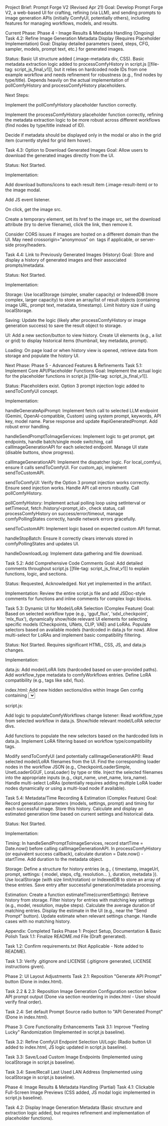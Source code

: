 Project Brief: Prompt Forge V2 (Revised Apr 21)
Goal: Develop Prompt Forge V2, a web-based UI for crafting, refining (via LLM), and sending prompts to image generation APIs (initially ComfyUI, potentially others), including features for managing workflows, models, and results.

Current Phase: Phase 4 - Image Results & Metadata Handling (Ongoing)
Task 4.2: Refine Image Generation Metadata Display (Requires Placeholder Implementation)
Goal: Display detailed parameters (seed, steps, CFG, sampler, models, prompt text, etc.) for generated images.

Status: Basic UI structure added (.image-metadata div, CSS). Basic metadata extraction logic added to processComfyHistory in script.js [[file-tag: script_js_final_v1]], but it relies on hardcoded node IDs from one example workflow and needs refinement for robustness (e.g., find nodes by type/title). Depends heavily on the actual implementation of pollComfyHistory and processComfyHistory placeholders.

Next Steps:

Implement the pollComfyHistory placeholder function correctly.

Implement the processComfyHistory placeholder function correctly, refining the metadata extraction logic to be more robust across different workflows (find nodes by type/title instead of ID).

Decide if metadata should be displayed only in the modal or also in the grid item (currently styled for grid item hover).

Task 4.3: Option to Download Generated Images
Goal: Allow users to download the generated images directly from the UI.

Status: Not Started.

Implementation:

Add download buttons/icons to each result item (.image-result-item) or to the image modal.

Add JS event listener.

On click, get the image src.

Create a temporary <a> element, set its href to the image src, set the download attribute (try to derive filename), click the link, then remove it.

Consider CORS issues if images are hosted on a different domain than the UI. May need crossorigin="anonymous" on <img> tags if applicable, or server-side proxy/headers.

Task 4.4: Link to Previously Generated Images (History)
Goal: Store and display a history of generated images and their associated prompts/metadata.

Status: Not Started.

Implementation:

Storage: Use localStorage (simpler, smaller capacity) or IndexedDB (more complex, larger capacity) to store an array/list of result objects (containing image URL, prompt text, metadata, timestamp). Limit history size if using localStorage.

Saving: Update the logic (likely after processComfyHistory or image generation success) to save the result object to storage.

UI: Add a new section/button to view history. Create UI elements (e.g., a list or grid) to display historical items (thumbnail, key metadata, prompt).

Loading: On page load or when history view is opened, retrieve data from storage and populate the history UI.

Next Phase: Phase 5 - Advanced Features & Refinements
Task 5.1: Implement Core API/Placeholder Functions
Goal: Implement the actual logic for the placeholder functions in script.js [[file-tag: script_js_final_v1]].

Status: Placeholders exist. Option 3 prompt injection logic added to sendToComfyUI concept.

Implementation:

handleGenerateApiPrompt: Implement fetch call to selected LLM endpoint (Gemini, OpenAI-compatible, Custom) using system prompt, keywords, API key, model name. Parse response and update #apiGeneratedPrompt. Add robust error handling.

handleSendPromptToImageServices: Implement logic to get prompt, get endpoints, handle batch/single mode switching, call callImageGenerationAPI for each selected endpoint. Manage UI state (disable buttons, show progress).

callImageGenerationAPI: Implement the dispatcher logic. For local_comfyui, ensure it calls sendToComfyUI. For custom_api, implement sendToCustomAPI.

sendToComfyUI: Verify the Option 3 prompt injection works correctly. Ensure seed injection works. Handle API call errors robustly. Call pollComfyHistory.

pollComfyHistory: Implement actual polling loop using setInterval or setTimeout, fetch /history/<prompt_id>, check status, call processComfyHistory on success/error/timeout, manage comfyPollingStates correctly, handle network errors gracefully.

sendToCustomAPI: Implement logic based on expected custom API format.

handleStopBatch: Ensure it correctly clears intervals stored in comfyPollingStates and updates UI.

handleDownloadLog: Implement data gathering and file download.

Task 5.2: Add Comprehensive Code Comments
Goal: Add detailed comments throughout script.js [[file-tag: script_js_final_v1]] to explain functions, logic, and sections.

Status: Requested, Acknowledged. Not yet implemented in the artifact.

Implementation: Review the entire script.js file and add JSDoc-style comments for functions and inline comments for complex logic blocks.

Task 5.3: Dynamic UI for Model/LoRA Selection (Complex Feature)
Goal: Based on selected workflow type (e.g., 'gguf_flux', 'sdxl_checkpoint', 'mlx_flux'), dynamically show/hide relevant UI elements for selecting specific models (Checkpoints, UNets, CLIP, VAE) and LoRAs. Populate selectors based on available models (hardcoded in data.js for now). Allow multi-select for LoRAs and implement basic compatibility filtering.

Status: Not Started. Requires significant HTML, CSS, JS, and data.js changes.

Implementation:

data.js: Add model/LoRA lists (hardcoded based on user-provided paths). Add workflow_type metadata to comfyWorkflows entries. Define LoRA compatibility (e.g., tags like sdxl, flux).

index.html: Add new hidden sections/divs within Image Gen config containing <select> (single/multi) elements for Checkpoints, UNets, CLIP, VAE, LoRAs.

script.js:

Add logic to populateComfyWorkflows change listener: Read workflow_type from selected workflow in data.js. Show/hide relevant model/LoRA selector divs.

Add functions to populate the new selectors based on the hardcoded lists in data.js. Implement LoRA filtering based on workflow type/compatibility tags.

Modify sendToComfyUI (and potentially callImageGenerationAPI): Read selected model/LoRA filenames from the UI. Find the corresponding loader nodes in the workflow JSON (e.g., CheckpointLoaderSimple, UnetLoaderGGUF, LoraLoader) by type or title. Inject the selected filenames into the appropriate inputs (e.g., ckpt_name, unet_name, lora_name). Handle multi-select LoRAs (potentially requires adding multiple LoRA loader nodes dynamically or using a multi-load node if available).

Task 5.4: Metadata/Time Recording & Estimation (Complex Feature)
Goal: Record generation parameters (models, settings, prompt) and timing for each successful image. Store this history. Calculate and display an estimated generation time based on current settings and historical data.

Status: Not Started.

Implementation:

Timing: In handleSendPromptToImageServices, record startTime = Date.now() before calling callImageGenerationAPI. In processComfyHistory (or equivalent success callback), calculate duration = Date.now() - startTime. Add duration to the metadata object.

Storage: Define a structure for history entries (e.g., { timestamp, imageUrl, prompt, settings: { model, steps, cfg, resolution... }, duration, metadata }). Use localStorage (with size limit/rotation) or IndexedDB to store an array of these entries. Save entry after successful generation/metadata processing.

Estimation: Create a function estimateTime(currentSettings): Retrieve history from storage. Filter history for entries with matching key settings (e.g., model, resolution, maybe steps). Calculate the average duration of matching entries. Display the estimate in the UI (e.g., near the "Send Prompt" button). Update estimate when relevant settings change. Handle cases with no matching history.

Appendix: Completed Tasks
Phase 1: Project Setup, Documentation & Basic Polish
Task 1.1: Finalize README.md File (Draft generated).

Task 1.2: Confirm requirements.txt (Not Applicable - Note added to README).

Task 1.3: Verify .gitignore and LICENSE (.gitignore generated, LICENSE instructions given).

Phase 2: UI Layout Adjustments
Task 2.1: Reposition "Generate API Prompt" button (Done in index.html).

Task 2.2 & 2.3: Reposition Image Generation Configuration section below API prompt output (Done via section reordering in index.html - User should verify final order).

Task 2.4: Set default Prompt Source radio button to "API Generated Prompt" (Done in index.html).

Phase 3: Core Functionality Enhancements
Task 3.1: Improve "Feeling Lucky" Randomization (Implemented in script.js baseline).

Task 3.2: Refine ComfyUI Endpoint Selection UI/Logic (Radio button UI added to index.html, JS logic updated in script.js baseline).

Task 3.3: Save/Load Custom Image Endpoints (Implemented using localStorage in script.js baseline).

Task 3.4: Save/Recall Last Used LAN Address (Implemented using localStorage in script.js baseline).

Phase 4: Image Results & Metadata Handling (Partial)
Task 4.1: Clickable Full-Screen Image Previews (CSS added, JS modal logic implemented in script.js baseline).

Task 4.2: Display Image Generation Metadata (Basic structure and extraction logic added, but requires refinement and implementation of placeholder functions).